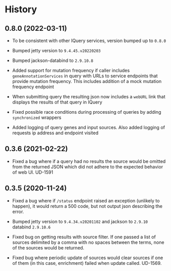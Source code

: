 History
========

0.8.0 (2022-03-11)
-------------

* To be consistent with other IQuery services, version bumped up to `0.8.0`

* Bumped jetty version to `9.4.45.v20220203`

* Bumped jackson-databind to `2.9.10.8`

* Added support for mutation frequency if caller includes `geneAnnotationServices` in query with
  URLs to service endpoints that provide mutation frequency. This includes addition of a mock mutation
  frequency endpoint

* When submitting query the resulting json now includes a `webURL` link that displays the
  results of that query in IQuery

* Fixed possible race conditions during processing of queries by adding `synchronized` wrappers

* Added logging of query genes and input sources. Also added logging of requests ip address and endpoint visited

0.3.6 (2021-02-22)
------------------

* Fixed a bug where if a query had no results the source would be omitted from
  the returned JSON which did not adhere to the expected behavior of web UI. UD-1591

0.3.5 (2020-11-24)
------------------

* Fixed a bug where if `/status` endpoint raised an exception (unlikely to happen), it
  would return a 500 code, but not output json describing the error.

* Bumped jetty version to `9.4.34.v20201102` and jackson to `2.9.10` databind `2.9.10.6`

* Fixed bug on getting results with source filter. If one passed a list of sources delimited
  by a comma with no spaces between the terms, none of the sources would be returned.

* Fixed bug where periodic update of sources would clear sources if one of them 
  (in this case, enrichment) failed when update called. UD-1569.

